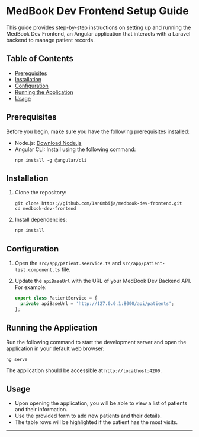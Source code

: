 
# MedBook Dev Frontend Setup Guide

This guide provides step-by-step instructions on setting up and running the MedBook Dev Frontend, an Angular application that interacts with a Laravel backend to manage patient records.

## Table of Contents

- [Prerequisites](#prerequisites)
- [Installation](#installation)
- [Configuration](#configuration)
- [Running the Application](#running-the-application)
- [Usage](#usage)


## Prerequisites

Before you begin, make sure you have the following prerequisites installed:

- Node.js: [Download Node.js](https://nodejs.org/)
- Angular CLI: Install using the following command:
  ```
  npm install -g @angular/cli
  ```

## Installation

1. Clone the repository:
   ```
   git clone https://github.com/IanOmbija/medbook-dev-frontend.git
   cd medbook-dev-frontend
   ```

2. Install dependencies:
   ```
   npm install
   ```

## Configuration

1. Open the `src/app/patient.seervice.ts` and `src/app/patient-list.component.ts` file.

2. Update the `apiBaseUrl` with the URL of your MedBook Dev Backend API. For example:
   ```typescript
   export class PatientService = {
     private apiBaseUrl = 'http://127.0.0.1:8000/api/patients';
   };
   ```

## Running the Application

Run the following command to start the development server and open the application in your default web browser:

```
ng serve
```

The application should be accessible at `http://localhost:4200`.

## Usage

- Upon opening the application, you will be able to view a list of patients and their information.
- Use the provided form to add new patients and their details.
- The table rows will be highlighted if the patient has the most visits.



---

